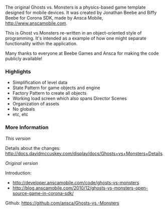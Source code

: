 The original Ghosts vs. Monsters is a physics-based game template designed for mobile devices. It was created by Jonathan Beebe and Biffy Beebe for Corona SDK, made by Ansca Mobile, http://www.anscamobile.com.

This is Ghost vs Monsters re-written in an object-oriented style of programming. It's intended as a example of how one might separate functionality within the application.

Many thanks to everyone at Beebe Games and Ansca for making the code publicly available!

### Highlights

* Simplification of level data
* State Pattern for game objects and engine
* Factory Pattern to create all objects
* Working load screen which also spans Director Scenes
* Organization of assets
* No globals
* etc, etc

### More Information

*This version*

Details about the changes: http://docs.davidmccuskey.com/display/docs/Ghosts+vs+Monsters+Details

*Original version*

Introduction:

* http://developer.anscamobile.com/code/ghosts-vs-monsters
* http://blog.anscamobile.com/2010/12/ghosts-vs-monsters-open-source-game-in-corona-sdk/

Github: https://github.com/ansca/Ghosts-vs.-Monsters

